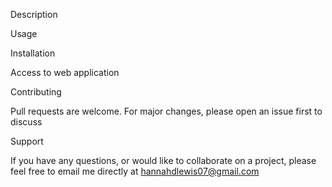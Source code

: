 Description

Usage

Installation


Access to web application


Contributing

Pull requests are welcome. For major changes, please open an issue first to discuss 

Support

If you have any questions, or would like to collaborate on a project, please feel free to email me directly at hannahdlewis07@gmail.com



